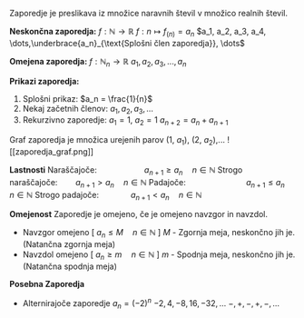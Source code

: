  Zaporedje je preslikava iz množice naravnih števil v množico realnih števil.
 
**Neskončna zaporedja:**
 $f: \mathbb{N} \rightarrow \mathbb{R}$
 $f: n \mapsto f_{(n)}=a_n$
$a_1, a_2, a_3, a_4, \dots,\underbrace{a_n}_{\text{Splošni člen zaporedja}}, \dots$

**Omejena zaporedja:**
 $f: \mathbb{N}_n \rightarrow \mathbb{R}$
  $a_1, a_2, a_3,..., a_n$

**Prikazi zaporedja:**
1. Splošni prikaz:
$a_n = \frac{1}{n}$
2. Nekaj začetnih členov:
$a_1, a_2, a_3,\dots$
3. Rekurzivno zaporedje:
$a_1 = 1$, $a_2 = 1$
$a_{n + 2} = a_n + a_{n + 1}$


Graf zaporedja je množica urejenih parov (1, $a_1$), (2, $a_2$),...
![[zaporedja_graf.png]]

**Lastnosti**
Naraščajoče:$\qquad \qquad \quad \; a_{n + 1} \geq a_n \quad n \in \mathbb{N}$
Strogo naraščajoče:$\qquad a_{n + 1} > a_n \quad n \in \mathbb{N}$
Padajoče:$\qquad \qquad \qquad \;\;\: a_{n + 1} \leq a_n \quad n \in \mathbb{N}$
Strogo padajoče:$\qquad \quad \:\: a_{n + 1} < a_n \quad n \in \mathbb{N}$

**Omejenost**
Zaporedje je omejeno, če je omejeno navzgor in navzdol.
- Navzgor omejeno \[ $a_n \leq M \quad n \in \mathbb{N}$ ]
$M$ - Zgornja meja, neskončno jih je. (Natančna zgornja meja)
- Navzdol omejeno \[ $a_n \geq m \quad n \in \mathbb{N}$ ]
$m$ - Spodnja meja, neskončno jih je. (Natančna spodnja meja)

**Posebna Zaporedja**
- Alternirajoče zaporedje
$a_n = (-2)^n$
$-2, 4, -8, 16, -32,\dots$
$-, +, -, +, -,\dots$